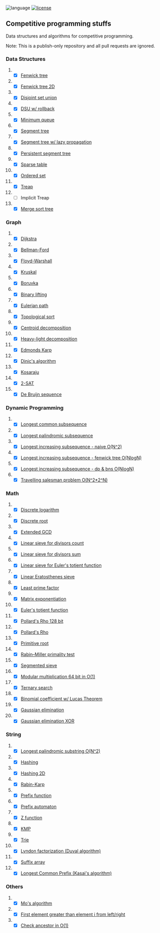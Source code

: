 ![language](https://img.shields.io/badge/language-c++-blue.svg?style=flat)
[![license](https://img.shields.io/github/license/lincolncpp/grape2d.svg)](LICENSE)

## Competitive programming stuffs
Data structures and algorithms for competitive programming.

Note: This is a publish-only repository and all pull requests are ignored.


### Data Structures 
1. - [x] [Fenwick tree](data_structure/bit.cpp)
1. - [x] [Fenwick tree 2D](data_structure/bit2D.cpp)
1. - [x] [Disjoint set union](data_structure/dsu.cpp)
2. - [x] [DSU w/ rollback](data_structure/dsu_rollback.cpp)
3. - [x] [Minimum queue](data_structure/min_queue.cpp)
4. - [x] [Segment tree](data_structure/segtree.cpp)
5. - [x] [Segment tree w/ lazy propagation](data_structure/segtree_lazy.cpp)
6. - [x] [Persistent segment tree](data_structure/persistent_segtree.cpp)
7. - [x] [Sparse table](data_structure/sparse_table.cpp)
8. - [x] [Ordered set](data_structure/ordered_set.cpp)
9. - [x] [Treap](data_structure/treap.cpp)
10. - [ ] Implicit Treap
11. - [x] [Merge sort tree](data_structure/merge_sort_tree.cpp)

### Graph
1. - [x] [Dijkstra](graph/dijkstra.cpp)
1. - [x] [Bellman-Ford](graph/bellmanford.cpp)
1. - [x] [Floyd-Warshall](graph/floyd.cpp)
1. - [x] [Kruskal](graph/kruskal.cpp)
1. - [x] [Boruvka](graph/boruvka.cpp)
3. - [x] [Binary lifting](graph/lca_binary_lifting.cpp)
4. - [x] [Eulerian path](graph/eulerian_path.cpp)
5. - [x] [Topological sort](graph/topological_sort.cpp)
6. - [x] [Centroid decomposition](graph/centroid_decomp.cpp)
7. - [x] [Heavy-light decomposition](graph/hld.cpp)
8. - [x] [Edmonds Karp](graph/edmonds_karp.cpp)
9. - [x] [Dinic's algorithm](graph/dinic.cpp)
10. - [x] [Kosaraju](graph/kosaraju.cpp)
11. - [x] [2-SAT](graph/2-sat.cpp)
12. - [x] [De Bruijn sequence](graph/bruijn.cpp)

### Dynamic Programming
1. - [x] [Longest common subsequence](dp/lcs.cpp)
1. - [x] [Longest palindromic subsequence](dp/lps.cpp)
1. - [x] [Longest increasing subsequence - naive O(N^2)](dp/lis.cpp)
1. - [x] [Longest increasing subsequence - fenwick tree O(NlogN)](dp/lis_nlog.cpp)
1. - [x] [Longest increasing subsequence - dp & bns O(NlogN)](dp/lis_nlog2.cpp)
1. - [x] [Travelling salesman problem O(N^2*2^N)](dp/tsp.cpp)

### Math
1. - [x] [Discrete logarithm](math/discrete_log.cpp)
1. - [x] [Discrete root](math/discrete_root.cpp)
1. - [x] [Extended GCD](math/ext_gcd.cpp)
1. - [x] [Linear sieve for divisors count](math/linear_divisors0.cpp)
1. - [x] [Linear sieve for divisors sum](math/linear_divisors1.cpp)
1. - [x] [Linear sieve for Euler's totient function](math/linear_phi.cpp)
1. - [x] [Linear Eratosthenes sieve](math/linear_sieve.cpp)
1. - [x] [Least prime factor](math/lpf.cpp)
1. - [x] [Matrix exponentiation](math/matrix_expo.cpp)
1. - [x] [Euler's totient function](math/phi.cpp)
1. - [x] [Pollard's Rho 128 bit](math/pollard_rho_128bit.cpp)
1. - [x] [Pollard's Rho](math/pollard_rho.cpp)
1. - [x] [Primitive root](math/primitive_root.cpp)
1. - [x] [Rabin–Miller primality test](math/rabin_miller.cpp)
1. - [x] [Segmented sieve](math/segmented_sieve.cpp)
1. - [x] [Modular multiplication 64 bit in O(1)](math/modmul_64bit.cpp)
1. - [x] [Ternary search](math/ternary_search.cpp)
1. - [x] [Binomial coefficient w/ Lucas Theorem](math/nCk_lucas.cpp)
1. - [x] [Gaussian elimination](math/gaussian_elimination.cpp)
1. - [x] [Gaussian elimination XOR](math/gaussian_elimination_xor.cpp)

### String
1. - [x] [Longest palindromic substring O(N^2)](string/lp_substring.cpp)
1. - [x] [Hashing](string/hashing.cpp)
1. - [x] [Hashing 2D](string/hashing2d.cpp)
1. - [x] [Rabin-Karp](string/rabin_karp.cpp)
1. - [x] [Prefix function](string/prefix_function.cpp)
1. - [x] [Prefix automaton](string/prefix_automaton.cpp)
1. - [x] [Z function](string/z.cpp)
1. - [x] [KMP](string/kmp.cpp)
1. - [x] [Trie](string/trie.cpp)
1. - [x] [Lyndon factorization (Duval algorithm)](string/duval.cpp)
1. - [x] [Suffix array](string/suffix_array.cpp)
2. - [x] [Longest Common Prefix (Kasai's algorithm)](string/lcp.cpp)

### Others
1. - [x] [Mo's algorithm](others/mo.cpp)
1. - [x] [First element greater than element i from left/right](others/alg1.cpp)
1. - [x] [Check ancestor in O(1)](others/ancestor.cpp)
